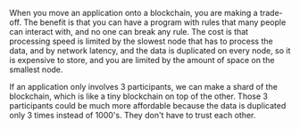 When you move an application onto a blockchain, you are making a trade-off. 
The benefit is that you can have a program with rules that many people can interact with, and no one can break any rule. 
The cost is that processing speed is limited by the slowest node that has to process the data, and by network latency, and the data is duplicated on every node, so it is expensive to store, and you are limited by the amount of space on the smallest node.

If an application only involves 3 participants, we can make a shard of the blockchain, which is like a tiny blockchain on top of the other. Those 3 participants could be much more affordable because the data is duplicated only 3 times instead of 1000's. They don't have to trust each other. 